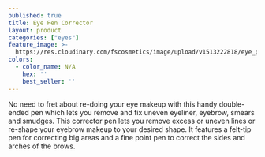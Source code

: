 ```yaml
---
published: true
title: Eye Pen Corrector
layout: product
categories: ["eyes"] 
feature_image: >-
  https://res.cloudinary.com/fscosmetics/image/upload/v1513222818/eye_pen_corrector.jpg
colors:
  - color_name: N/A
    hex: ''
    best_seller: ''
---
```

No need to fret about re-doing your eye makeup with this handy double-ended pen which lets you remove and fix uneven eyeliner, eyebrow, smears and smudges. This corrector pen lets you remove excess or uneven lines or re-shape your eyebrow makeup to your desired shape. It features a felt-tip pen for correcting big areas and a fine point pen to correct the sides and arches of the brows.
